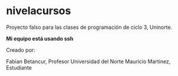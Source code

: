 # nivelacursos
Proyecto falso para las clases de programación de ciclo 3, Uninorte.



**Mi equipo está usando ssh**

Creado por:

Fabian Betancur, Profesor Universidad del Norte
Mauricio Martinez, Estudiante
